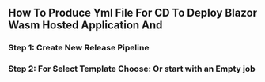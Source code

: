 
## How To Produce Yml File For CD To Deploy Blazor Wasm Hosted Application And

### Step 1: Create New Release Pipeline

### Step 2: For Select Template Choose: Or start with an Empty job

